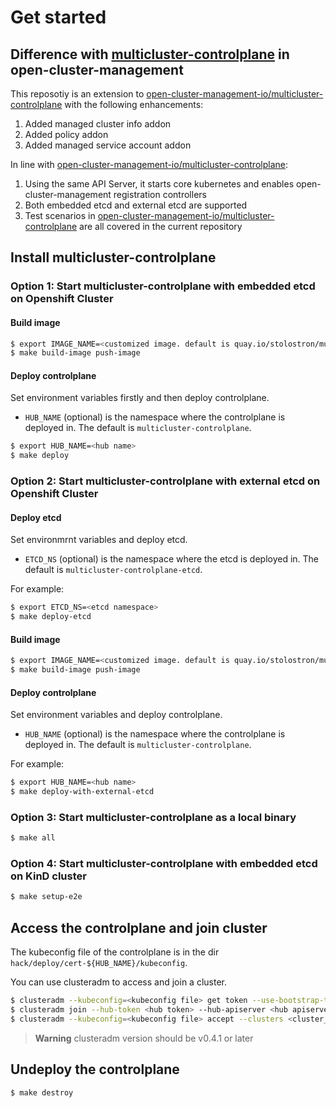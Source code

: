# Get started

## Difference with [multicluster-controlplane](https://github.com/open-cluster-management-io/multicluster-controlplane) in open-cluster-management

This reposotiy is an extension to [open-cluster-management-io/multicluster-controlplane](https://github.com/open-cluster-management-io/multicluster-controlplane) with the following enhancements:
1. Added managed cluster info addon
2. Added policy addon
3. Added managed service account addon

In line with [open-cluster-management-io/multicluster-controlplane](https://github.com/open-cluster-management-io/multicluster-controlplane):
1. Using the same API Server, it starts core kubernetes and enables open-cluster-management registration controllers
2. Both embedded etcd and external etcd are supported
3. Test scenarios in [open-cluster-management-io/multicluster-controlplane](https://github.com/open-cluster-management-io/multicluster-controlplane) are all covered in the current repository

## Install multicluster-controlplane

### Option 1: Start multicluster-controlplane with embedded etcd on Openshift Cluster
#### Build image

```bash
$ export IMAGE_NAME=<customized image. default is quay.io/stolostron/multicluster-controlplane:latest>
$ make build-image push-image
```

#### Deploy controlplane 
Set environment variables firstly and then deploy controlplane.
* `HUB_NAME` (optional) is the namespace where the controlplane is deployed in. The default is `multicluster-controlplane`.
```bash
$ export HUB_NAME=<hub name>
$ make deploy
```

### Option 2: Start multicluster-controlplane with external etcd on Openshift Cluster 

#### Deploy etcd
Set environmrnt variables and deploy etcd.
* `ETCD_NS` (optional) is the namespace where the etcd is deployed in. The default is `multicluster-controlplane-etcd`.

For example:
```bash
$ export ETCD_NS=<etcd namespace>
$ make deploy-etcd
```

#### Build image
```bash
$ export IMAGE_NAME=<customized image. default is quay.io/stolostron/multicluster-controlplane:latest>
$ make build-image push-image
```

#### Deploy controlplane
Set environment variables and deploy controlplane.
* `HUB_NAME` (optional) is the namespace where the controlplane is deployed in. The default is `multicluster-controlplane`.

For example: 
```bash
$ export HUB_NAME=<hub name>
$ make deploy-with-external-etcd
```

### Option 3: Start multicluster-controlplane as a local binary

```bash
$ make all
```

### Option 4: Start multicluster-controlplane with embedded etcd on KinD cluster

```bash
$ make setup-e2e
```

## Access the controlplane and join cluster

The kubeconfig file of the controlplane is in the dir `hack/deploy/cert-${HUB_NAME}/kubeconfig`.

You can use clusteradm to access and join a cluster.
```bash
$ clusteradm --kubeconfig=<kubeconfig file> get token --use-bootstrap-token
$ clusteradm join --hub-token <hub token> --hub-apiserver <hub apiserver> --cluster-name <cluster_name>
$ clusteradm --kubeconfig=<kubeconfig file> accept --clusters <cluster_name>
```

> **Warning**
> clusteradm version should be v0.4.1 or later


## Undeploy the controlplane
```bash
$ make destroy
```